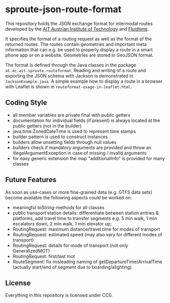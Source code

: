 # sproute-json-route-format
This repository holds the JSON exchange format for intermodal routes developed by the [AIT Austrian Institute of Technology](http://dts.ait.ac.at) and [Fluidtime](http://www.fluidtime.com).

It specifies the format of a routing request as well as the format of the returned routes. The routes contain geometries and important meta information that can e.g. be used to properly display a route in a smart phone app or on a website.
Geometries are stored in GeoJSON format.

The format is defined through the Java classes in the package `at.ac.ait.sproute.routeformat`.
Reading and writing of a route and exporting the JSON schema with Jackson is demonstrated in `JacksonExample.java`.
A simple example how to display a route in a browser with Leaflet is shown in `routeformat-usage-in-leaflet.html`.

## Coding Style
- all member variables are private final with public getters
- documentation for individual fields (if present) is always located at the public getters (not in the builder)
- java.time.ZonedDateTime is used to represent time stamps
- builder pattern is used to construct instances
- builders allow unsetting fields through null values
- builders check if mandatory arguments are provided and throw an IllegalArgumentException in case of missing / invalid arguments
- for easy generic extension the map "additionalInfo" is provided for many classes

## Future Features
As soon as use-cases or more fine-grained data (e.g. GTFS data sets) become available the following aspects could be worked on:

- meaningful toString-methods for all classes
- public transport station details: differentiate between station entries & platforms, add travel time to transfer segments e.g. 5 min walk, 1 min escalators down, 2 min walk, 1 min elevator up;
- RoutingRequest: maximum distance/travel time for modes of transport
- RoutingRequest: estimated speed (may also vary for different modes of transport)
- RoutingRequest: details for mode of transport (not only GeneralizedMOT)
- RoutingRequest: first/last mot
- RouteSegment: fix misleading naming of getDepartureTime/ArrivalTime (actually start/end of segment due to boarding/alighting)
   

## License
Everything in this repository is licensed under CC0.

